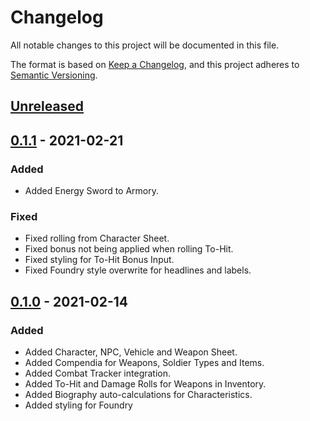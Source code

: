 # Changelog

All notable changes to this project will be documented in this file.

The format is based on [Keep a Changelog](https://keepachangelog.com/en/1.0.0/),
and this project adheres to [Semantic Versioning](https://semver.org/spec/v2.0.0.html).

## [Unreleased]

## [0.1.1] - 2021-02-21

### Added
- Added Energy Sword to Armory.

### Fixed
- Fixed rolling from Character Sheet.
- Fixed bonus not being applied when rolling To-Hit.
- Fixed styling for To-Hit Bonus Input.
- Fixed Foundry style overwrite for headlines and labels.

## [0.1.0] - 2021-02-14

### Added
- Added Character, NPC, Vehicle and Weapon Sheet.
- Added Compendia for Weapons, Soldier Types and Items.
- Added Combat Tracker integration.
- Added To-Hit and Damage Rolls for Weapons in Inventory.
- Added Biography auto-calculations for Characteristics.
- Added styling for Foundry

[unreleased]: https://github.com/maximilianmaihoefner/foundryvtt-halo-mythic/compare/0.1.0...HEAD
[0.1.1]: https://github.com/maximilianmaihoefner/foundryvtt-halo-mythic/compare/0.1.0...0.1.1
[0.1.0]: https://github.com/maximilianmaihoefner/foundryvtt-halo-mythic/releases/tag/0.1.0
